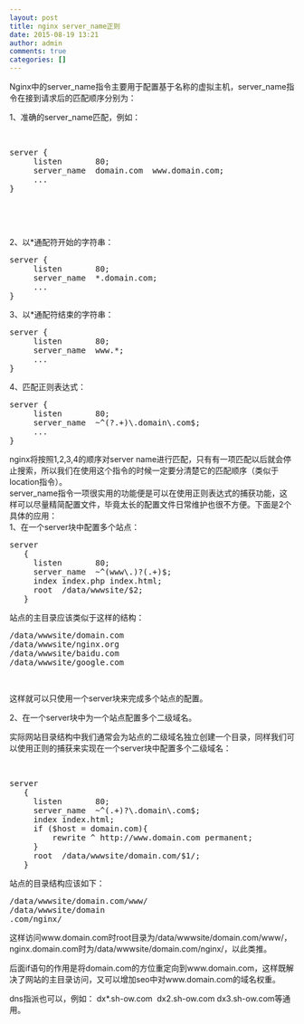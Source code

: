 ```yaml
---
layout: post
title: nginx server_name正则
date: 2015-08-19 13:21
author: admin
comments: true
categories: []
---
```

Nginx中的server_name指令主要用于配置基于名称的虚拟主机，server_name指令在接到请求后的匹配顺序分别为：

1、准确的server_name匹配，例如：

&nbsp;
<pre>server {
     listen       80;
     server_name  domain.com  www.domain.com;
     ...
}</pre>
&nbsp;

&nbsp;

2、以*通配符开始的字符串：
<pre>server {
     listen       80;
     server_name  *.domain.com;
     ...
}
</pre>
3、以*通配符结束的字符串：
<pre>server {
     listen       80;
     server_name  www.*;
     ...
}
</pre>
4、匹配正则表达式：
<pre>server {
     listen       80;
     server_name  ~^(?.+)\.domain\.com$;
     ...
}</pre>
<div>nginx将按照1,2,3,4的顺序对server name进行匹配，只有有一项匹配以后就会停止搜索，所以我们在使用这个指令的时候一定要分清楚它的匹配顺序（类似于location指令）。</div>
<div>server_name指令一项很实用的功能便是可以在使用正则表达式的捕获功能，这样可以尽量精简配置文件，毕竟太长的配置文件日常维护也很不方便。下面是2个具体的应用：</div>
<div>1、在一个server块中配置多个站点：</div>
<pre>server
   {
     listen       80;
     server_name  ~^(www\.)?(.+)$;
     index index.php index.html;
     root  /data/wwwsite/$2;
   }
</pre>
站点的主目录应该类似于这样的结构：
<pre>/data/wwwsite/domain.com
/data/wwwsite/nginx.org
/data/wwwsite/baidu.com
/data/wwwsite/google.com</pre>
&nbsp;

这样就可以只使用一个server块来完成多个站点的配置。

2、在一个server块中为一个站点配置多个二级域名。

实际网站目录结构中我们通常会为站点的二级域名独立创建一个目录，同样我们可以使用正则的捕获来实现在一个server块中配置多个二级域名：

&nbsp;
<pre>server
   {
     listen       80;
     server_name  ~^(.+)?\.domain\.com$;
     index index.html;
     if ($host = domain.com){
         rewrite ^ http://www.domain.com permanent;
     }
     root  /data/wwwsite/domain.com/$1/;
   }
</pre>
站点的目录结构应该如下：
<pre>/data/wwwsite/domain.com/www/
/data/wwwsite/domain
.com/nginx/</pre>
这样访问www.domain.com时root目录为/data/wwwsite/domain.com/www/，nginx.domain.com时为/data/wwwsite/domain.com/nginx/，以此类推。

后面if语句的作用是将domain.com的方位重定向到www.domain.com，这样既解决了网站的主目录访问，又可以增加seo中对www.domain.com的域名权重。

dns指派也可以，例如： dx*.sh-ow.com  dx2.sh-ow.com dx3.sh-ow.com等通用。
